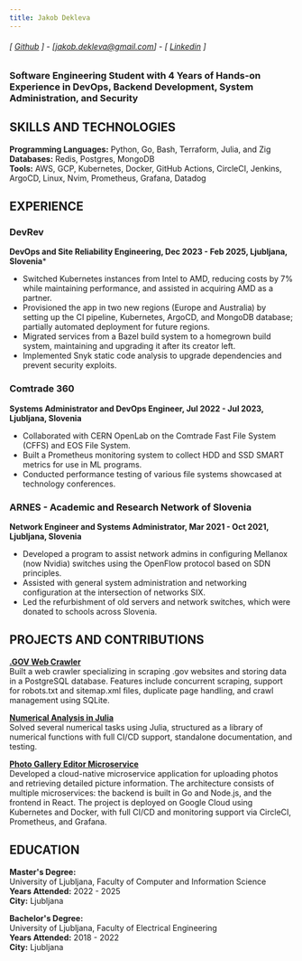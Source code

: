 ```yaml
---
title: Jakob Dekleva
---
```


###### [ [Github](https://www.github.com/lovc21) ] - [jakob.dekleva@gmail.com] - [ [Linkedin](https://www.linkedin.com/in/jakob-dekleva1999/) ]

### Software Engineering Student with 4 Years of Hands-on Experience in DevOps, Backend Development, System Administration, and Security

## SKILLS AND TECHNOLOGIES

**Programming Languages:** Python, Go, Bash, Terraform, Julia, and Zig \
**Databases:** Redis, Postgres, MongoDB  \
**Tools:** AWS, GCP, Kubernetes, Docker, GitHub Actions, CircleCI, Jenkins, ArgoCD, Linux, Nvim, Prometheus, Grafana, Datadog

## EXPERIENCE

### DevRev  

**DevOps and Site Reliability Engineering,  Dec 2023 - Feb 2025, Ljubljana, Slovenia***

- Switched Kubernetes instances from Intel to AMD, reducing costs by 7% while maintaining performance, and assisted in acquiring AMD as a partner.
- Provisioned the app in two new regions (Europe and Australia) by setting up the CI pipeline, Kubernetes, ArgoCD, and MongoDB database; partially automated deployment for future regions.
- Migrated services from a Bazel build system to a homegrown build system, maintaining and upgrading it after its creator left.
- Implemented Snyk static code analysis to upgrade dependencies and prevent security exploits.

### Comtrade 360  

**Systems Administrator and DevOps Engineer, Jul 2022 - Jul 2023, Ljubljana, Slovenia**

- Collaborated with CERN OpenLab on the Comtrade Fast File System (CFFS) and EOS File System.
- Built a Prometheus monitoring system to collect HDD and SSD SMART metrics for use in ML programs.
- Conducted performance testing of various file systems showcased at technology conferences.

### ARNES - Academic and Research Network of Slovenia  

**Network Engineer and Systems Administrator, Mar 2021 - Oct 2021, Ljubljana, Slovenia**

- Developed a program to assist network admins in configuring Mellanox (now Nvidia) switches using the OpenFlow protocol based on SDN principles.
- Assisted with general system administration and networking configuration at the intersection of networks SIX.
- Led the refurbishment of old servers and network switches, which were donated to schools across Slovenia.

## PROJECTS AND CONTRIBUTIONS

**[.GOV Web Crawler](https://github.com/lovc21/web_crawler_Kurtz)**  
Built a web crawler specializing in scraping .gov websites and storing data in a PostgreSQL database. Features include concurrent scraping, support for robots.txt and sitemap.xml files, duplicate page handling, and crawl management using SQLite.

**[Numerical Analysis in Julia](https://github.com/Numerical-analysis-in-julija)**  
Solved several numerical tasks using Julia, structured as a library of numerical functions with full CI/CD support, standalone documentation, and testing.

**[Photo Gallery Editor Microservice](https://github.com/RSO-project-Prepih)**  
Developed a cloud-native microservice application for uploading photos and retrieving detailed picture information. The architecture consists of multiple microservices: the backend is built in Go and Node.js, and the frontend in React. The project is deployed on Google Cloud using Kubernetes and Docker, with full CI/CD and monitoring support via CircleCI, Prometheus, and Grafana.

## EDUCATION

**Master's Degree:**  
University of Ljubljana, Faculty of Computer and Information Science  
**Years Attended:** 2022 - 2025  
**City:** Ljubljana

**Bachelor's Degree:**  
University of Ljubljana, Faculty of Electrical Engineering  
**Years Attended:** 2018 - 2022  
**City:** Ljubljana
